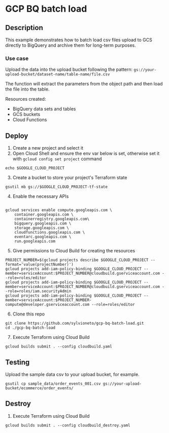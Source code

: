 # GCP BQ batch load

## Description

This example demonstrates how to batch load csv files upload to GCS directly to BigQuery and archive them for long-term purposes.

### Use case
Upload the data into the upload bucket following the pattern:
`gs://your-upload-bucket/dataset-name/table-name/file.csv`

The function will extract the parameters from the object path and then load the file into the table.


Resources created:
- BigQuery data sets and tables
- GCS buckets
- Cloud Functions

## Deploy

1. Create a new project and select it
2. Open Cloud Shell and ensure the env var below is set, otherwise set it with `gcloud config set project` command
```
echo $GOOGLE_CLOUD_PROJECT
```

3. Create a bucket to store your project's Terraform state
```
gsutil mb gs://$GOOGLE_CLOUD_PROJECT-tf-state
```

4. Enable the necessary APIs
```

gcloud services enable compute.googleapis.com \
    container.googleapis.com \
    containerregistry.googleapis.com\
    bigquery.googleapis.com \
    storage.googleapis.com \
    cloudfunctions.googleapis.com \
    eventarc.googleapis.com \
    run.googleapis.com

```

5. Give permissions to Cloud Build for creating the resources
```
PROJECT_NUMBER=$(gcloud projects describe $GOOGLE_CLOUD_PROJECT --format='value(projectNumber)')
gcloud projects add-iam-policy-binding $GOOGLE_CLOUD_PROJECT --member=serviceAccount:$PROJECT_NUMBER@cloudbuild.gserviceaccount.com --role=roles/editor
gcloud projects add-iam-policy-binding $GOOGLE_CLOUD_PROJECT --member=serviceAccount:$PROJECT_NUMBER@cloudbuild.gserviceaccount.com --role=roles/iam.securityAdmin
gcloud projects add-iam-policy-binding $GOOGLE_CLOUD_PROJECT --member=serviceAccount:$PROJECT_NUMBER-compute@developer.gserviceaccount.com --role=roles/editor
```

6. Clone this repo
```
git clone https://github.com/sylvioneto/gcp-bq-batch-load.git
cd ./gcp-bq-batch-load
```

7. Execute Terraform using Cloud Build
```
gcloud builds submit . --config cloudbuild.yaml
```

## Testing
Upload the sample data csv to your upload bucket, for example.
```
gsutil cp sample_data/order_events_001.csv gs://your-upload-bucket/ecommerce/order_events/
```


## Destroy
1. Execute Terraform using Cloud Build
```
gcloud builds submit . --config cloudbuild_destroy.yaml
```

